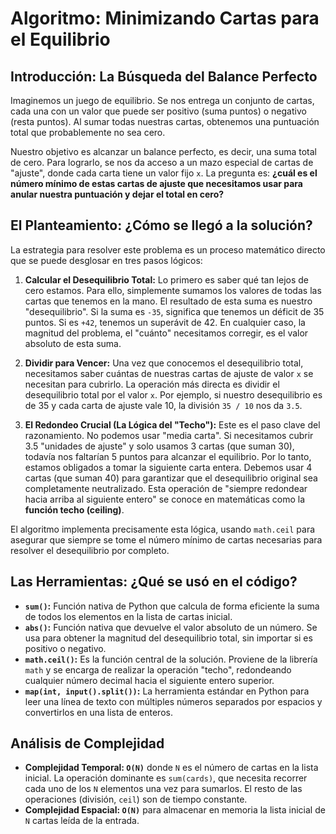 # Algoritmo: Minimizando Cartas para el Equilibrio

## Introducción: La Búsqueda del Balance Perfecto

Imaginemos un juego de equilibrio. Se nos entrega un conjunto de cartas, cada una con un valor que puede ser positivo (suma puntos) o negativo (resta puntos). Al sumar todas nuestras cartas, obtenemos una puntuación total que probablemente no sea cero.

Nuestro objetivo es alcanzar un balance perfecto, es decir, una suma total de cero. Para lograrlo, se nos da acceso a un mazo especial de cartas de "ajuste", donde cada carta tiene un valor fijo `x`. La pregunta es: **¿cuál es el número mínimo de estas cartas de ajuste que necesitamos usar para anular nuestra puntuación y dejar el total en cero?**

## El Planteamiento: ¿Cómo se llegó a la solución?

La estrategia para resolver este problema es un proceso matemático directo que se puede desglosar en tres pasos lógicos:

1.  **Calcular el Desequilibrio Total:** Lo primero es saber qué tan lejos de cero estamos. Para ello, simplemente sumamos los valores de todas las cartas que tenemos en la mano. El resultado de esta suma es nuestro "desequilibrio". Si la suma es `-35`, significa que tenemos un déficit de 35 puntos. Si es `+42`, tenemos un superávit de 42. En cualquier caso, la magnitud del problema, el "cuánto" necesitamos corregir, es el valor absoluto de esta suma.

2.  **Dividir para Vencer:** Una vez que conocemos el desequilibrio total, necesitamos saber cuántas de nuestras cartas de ajuste de valor `x` se necesitan para cubrirlo. La operación más directa es dividir el desequilibrio total por el valor `x`. Por ejemplo, si nuestro desequilibrio es de 35 y cada carta de ajuste vale 10, la división `35 / 10` nos da `3.5`.

3.  **El Redondeo Crucial (La Lógica del "Techo"):** Este es el paso clave del razonamiento. No podemos usar "media carta". Si necesitamos cubrir 3.5 "unidades de ajuste" y solo usamos 3 cartas (que suman 30), todavía nos faltarían 5 puntos para alcanzar el equilibrio. Por lo tanto, estamos obligados a tomar la siguiente carta entera. Debemos usar 4 cartas (que suman 40) para garantizar que el desequilibrio original sea completamente neutralizado. Esta operación de "siempre redondear hacia arriba al siguiente entero" se conoce en matemáticas como la **función techo (ceiling)**.

El algoritmo implementa precisamente esta lógica, usando `math.ceil` para asegurar que siempre se tome el número mínimo de cartas necesarias para resolver el desequilibrio por completo.

## Las Herramientas: ¿Qué se usó en el código?

* **`sum()`:** Función nativa de Python que calcula de forma eficiente la suma de todos los elementos en la lista de cartas inicial.
* **`abs()`:** Función nativa que devuelve el valor absoluto de un número. Se usa para obtener la magnitud del desequilibrio total, sin importar si es positivo o negativo.
* **`math.ceil()`:** Es la función central de la solución. Proviene de la librería `math` y se encarga de realizar la operación "techo", redondeando cualquier número decimal hacia el siguiente entero superior.
* **`map(int, input().split())`:** La herramienta estándar en Python para leer una línea de texto con múltiples números separados por espacios y convertirlos en una lista de enteros.

## Análisis de Complejidad

* **Complejidad Temporal: `O(N)`** donde `N` es el número de cartas en la lista inicial. La operación dominante es `sum(cards)`, que necesita recorrer cada uno de los `N` elementos una vez para sumarlos. El resto de las operaciones (división, `ceil`) son de tiempo constante.
* **Complejidad Espacial: `O(N)`** para almacenar en memoria la lista inicial de `N` cartas leída de la entrada.

